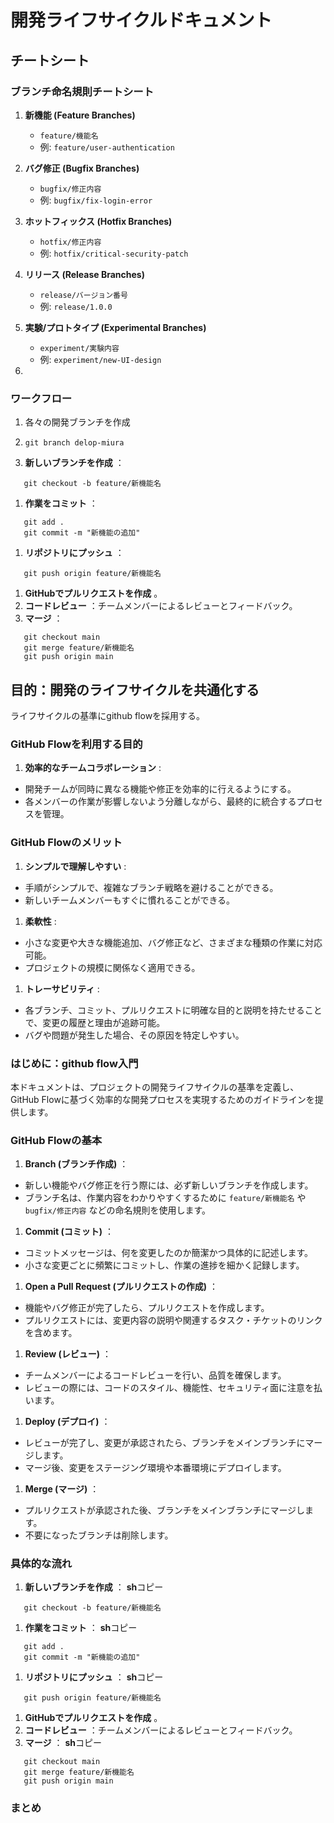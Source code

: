 # 開発ライフサイクルドキュメント


## チートシート

### ブランチ命名規則チートシート

1. **新機能 (Feature Branches)**

   * `feature/機能名`
   * 例: `feature/user-authentication`
2. **バグ修正 (Bugfix Branches)**

   * `bugfix/修正内容`
   * 例: `bugfix/fix-login-error`
3. **ホットフィックス (Hotfix Branches)**

   * `hotfix/修正内容`
   * 例: `hotfix/critical-security-patch`
4. **リリース (Release Branches)**

   * `release/バージョン番号`
   * 例: `release/1.0.0`
5. **実験/プロトタイプ (Experimental Branches)**

   * `experiment/実験内容`
   * 例: `experiment/new-UI-design`
6. 

### ワークフロー

1. 各々の開発ブランチを作成
2. ```
   git branch delop-miura

   ```
3. **新しいブランチを作成** ：

```
   git checkout -b feature/新機能名
```

1. **作業をコミット** ：

```
   git add .
   git commit -m "新機能の追加"
```

1. **リポジトリにプッシュ** ：

```
   git push origin feature/新機能名
```

1. **GitHubでプルリクエストを作成** 。
2. **コードレビュー** ：チームメンバーによるレビューとフィードバック。
3. **マージ** ：

```
   git checkout main
   git merge feature/新機能名
   git push origin main
```

## 目的：開発のライフサイクルを共通化する

ライフサイクルの基準にgithub flowを採用する。

### GitHub Flowを利用する目的

1. **効率的なチームコラボレーション** :

* 開発チームが同時に異なる機能や修正を効率的に行えるようにする。
* 各メンバーの作業が影響しないよう分離しながら、最終的に統合するプロセスを管理。

### GitHub Flowのメリット

1. **シンプルで理解しやすい** :

* 手順がシンプルで、複雑なブランチ戦略を避けることができる。
* 新しいチームメンバーもすぐに慣れることができる。

1. **柔軟性** :

* 小さな変更や大きな機能追加、バグ修正など、さまざまな種類の作業に対応可能。
* プロジェクトの規模に関係なく適用できる。

1. **トレーサビリティ** :

* 各ブランチ、コミット、プルリクエストに明確な目的と説明を持たせることで、変更の履歴と理由が追跡可能。
* バグや問題が発生した場合、その原因を特定しやすい。

### はじめに：github flow入門

本ドキュメントは、プロジェクトの開発ライフサイクルの基準を定義し、GitHub Flowに基づく効率的な開発プロセスを実現するためのガイドラインを提供します。

### GitHub Flowの基本

1. **Branch (ブランチ作成)** ：

* 新しい機能やバグ修正を行う際には、必ず新しいブランチを作成します。
* ブランチ名は、作業内容をわかりやすくするために `feature/新機能名` や `bugfix/修正内容` などの命名規則を使用します。

1. **Commit (コミット)** ：

* コミットメッセージは、何を変更したのか簡潔かつ具体的に記述します。
* 小さな変更ごとに頻繁にコミットし、作業の進捗を細かく記録します。

1. **Open a Pull Request (プルリクエストの作成)** ：

* 機能やバグ修正が完了したら、プルリクエストを作成します。
* プルリクエストには、変更内容の説明や関連するタスク・チケットのリンクを含めます。

1. **Review (レビュー)** ：

* チームメンバーによるコードレビューを行い、品質を確保します。
* レビューの際には、コードのスタイル、機能性、セキュリティ面に注意を払います。

1. **Deploy (デプロイ)** ：

* レビューが完了し、変更が承認されたら、ブランチをメインブランチにマージします。
* マージ後、変更をステージング環境や本番環境にデプロイします。

1. **Merge (マージ)** ：

* プルリクエストが承認された後、ブランチをメインブランチにマージします。
* 不要になったブランチは削除します。

### 具体的な流れ

1. **新しいブランチを作成** ：
   **sh**コピー

```
   git checkout -b feature/新機能名
```

1. **作業をコミット** ：
   **sh**コピー

```
   git add .
   git commit -m "新機能の追加"
```

1. **リポジトリにプッシュ** ：
   **sh**コピー

```
   git push origin feature/新機能名
```

1. **GitHubでプルリクエストを作成** 。
2. **コードレビュー** ：チームメンバーによるレビューとフィードバック。
3. **マージ** ：
   **sh**コピー

```
   git checkout main
   git merge feature/新機能名
   git push origin main
```

### まとめ
